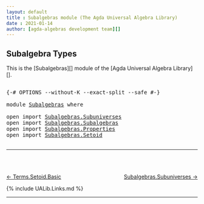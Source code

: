 ```yaml
---
layout: default
title : Subalgebras module (The Agda Universal Algebra Library)
date : 2021-01-14
author: [agda-algebras development team][]
---
```


## Subalgebra Types

This is the [Subalgebras][] module of the [Agda Universal Algebra Library][].

<pre class="Agda">

<a id="265" class="Symbol">{-#</a> <a id="269" class="Keyword">OPTIONS</a> <a id="277" class="Pragma">--without-K</a> <a id="289" class="Pragma">--exact-split</a> <a id="303" class="Pragma">--safe</a> <a id="310" class="Symbol">#-}</a>

<a id="315" class="Keyword">module</a> <a id="322" href="Subalgebras.html" class="Module">Subalgebras</a> <a id="334" class="Keyword">where</a>

<a id="341" class="Keyword">open</a> <a id="346" class="Keyword">import</a> <a id="353" href="Subalgebras.Subuniverses.html" class="Module">Subalgebras.Subuniverses</a>
<a id="378" class="Keyword">open</a> <a id="383" class="Keyword">import</a> <a id="390" href="Subalgebras.Subalgebras.html" class="Module">Subalgebras.Subalgebras</a>
<a id="414" class="Keyword">open</a> <a id="419" class="Keyword">import</a> <a id="426" href="Subalgebras.Properties.html" class="Module">Subalgebras.Properties</a>
<a id="449" class="Keyword">open</a> <a id="454" class="Keyword">import</a> <a id="461" href="Subalgebras.Setoid.html" class="Module">Subalgebras.Setoid</a>

</pre>

--------------------------------------

<br>
<br>

[← Terms.Setoid.Basic](Terms.Setoid.Basic.html)
<span style="float:right;">[Subalgebras.Subuniverses →](Subalgebras.Subuniverses.html)</span>

{% include UALib.Links.md %}


--------------------------------

[agda-algebras development team]: https://github.com/ualib/agda-algebras#the-agda-algebras-development-team

